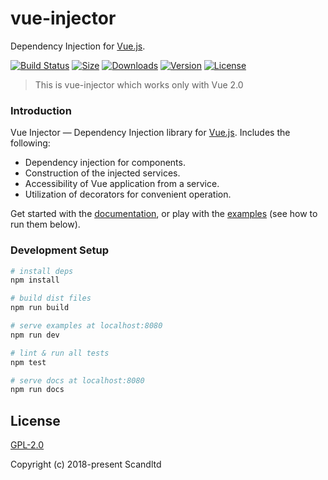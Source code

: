# vue-injector
Dependency Injection for [Vue.js](http://vuejs.org). 

[![Build Status](https://img.shields.io/circleci/project/github/Scandltd/vue-injector/master.svg?longCache=true&style=flat-square)](https://circleci.com/gh/Scandltd/vue-injector)
[![Size](https://img.shields.io/bundlephobia/min/@scandltd/vue-injector.svg)](https://www.npmjs.com/package/@scandltd/vue-injector)
[![Downloads](https://img.shields.io/npm/dt/@scandltd/vue-injector.svg?longCache=true&style=flat-square)](https://www.npmjs.com/package/@scandltd/vue-injector)
[![Version](https://img.shields.io/npm/v/@scandltd/vue-injector.svg?longCache=true&style=flat-square)](https://www.npmjs.com/package/@scandltd/vue-injector)
[![License](https://img.shields.io/npm/l/@scandltd/vue-injector.svg?longCache=true&style=flat-square)](https://www.npmjs.com/package/@scandltd/vue-injector)

> This is vue-injector which works only with Vue 2.0

### Introduction

Vue Injector — Dependency Injection library for [Vue.js](https://ru.vuejs.org/). Includes the following:

- Dependency injection for components.
- Construction of the injected services.
- Accessibility of Vue application from a service.
- Utilization of decorators for convenient operation.

Get started with the [documentation](https://vue-injector.netlify.com/guide/), or play with the [examples](https://github.com/Scandltd/vue-injector/tree/master/examples) (see how to run them below).

### Development Setup

``` bash
# install deps
npm install

# build dist files
npm run build

# serve examples at localhost:8080
npm run dev

# lint & run all tests
npm test

# serve docs at localhost:8080
npm run docs
```

## License

[GPL-2.0](https://opensource.org/licenses/GPL-2.0)

Copyright (c) 2018-present Scandltd


